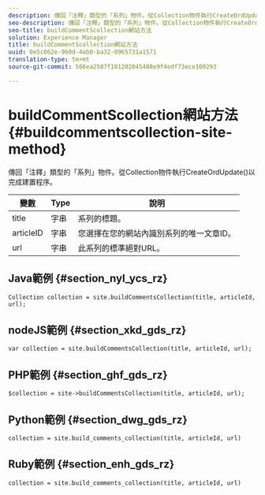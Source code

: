 ```yaml
---
description: 傳回「注釋」類型的「系列」物件。從Collection物件執行CreateOrdUpdate()以完成建置程序。
seo-description: 傳回「注釋」類型的「系列」物件。從Collection物件執行CreateOrdUpdate()以完成建置程序。
seo-title: buildCommentScollection網站方法
solution: Experience Manager
title: buildCommentScollection網站方法
uuid: 0e5c062e-960d-4ab0-ba32-0965731a1571
translation-type: tm+mt
source-git-commit: 566ea2587f101202045488e9f4edf73ece100293

---
```



# buildCommentScollection網站方法{#buildcommentscollection-site-method}

傳回「注釋」類型的「系列」物件。從Collection物件執行CreateOrdUpdate()以完成建置程序。

| 變數 | Type | 說明 |
|--- |--- |--- |
| title | 字串 | 系列的標題。 |
| articleID | 字串 | 您選擇在您的網站內識別系列的唯一文章ID。 |
| url | 字串 | 此系列的標準絕對URL。 |

## Java範例 {#section_nyl_ycs_rz}

```
Collection collection = site.buildCommentsCollection(title, articleId, url);
```

## nodeJS範例 {#section_xkd_gds_rz}

```
var collection = site.buildCommentsCollection(title, articleId, url); 
```

## PHP範例 {#section_ghf_gds_rz}

```
$collection = site->buildCommentsCollection(title, articleId, url); 
```

## Python範例 {#section_dwg_gds_rz}

```
collection = site.build_comments_collection(title, articleId, url) 
```

## Ruby範例 {#section_enh_gds_rz}

```
collection = site.build_comments_collection(title, articleId, url) 
```
